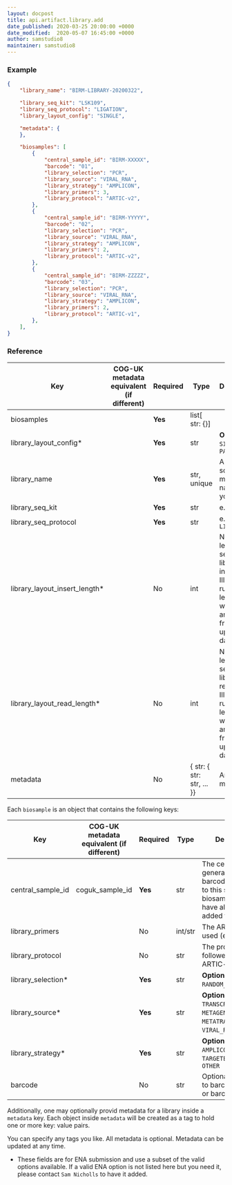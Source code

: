 ```yaml
---
layout: docpost
title: api.artifact.library.add
date_published: 2020-03-25 20:00:00 +0000
date_modified:  2020-05-07 16:45:00 +0000
author: samstudio8
maintainer: samstudio8
---
```


### Example

```json
{
    "library_name": "BIRM-LIBRARY-20200322",

    "library_seq_kit": "LSK109",
    "library_seq_protocol": "LIGATION",
    "library_layout_config": "SINGLE",

    "metadata": {
    },

    "biosamples": [
        {
            "central_sample_id": "BIRM-XXXXX",
            "barcode": "01",
            "library_selection": "PCR",
            "library_source": "VIRAL_RNA",
            "library_strategy": "AMPLICON",
            "library_primers": 3,
            "library_protocol": "ARTIC-v2",
        },
        {
            "central_sample_id": "BIRM-YYYYY",
            "barcode": "02",
            "library_selection": "PCR",
            "library_source": "VIRAL_RNA",
            "library_strategy": "AMPLICON",
            "library_primers": 2,
            "library_protocol": "ARTIC-v2",
        },
        {
            "central_sample_id": "BIRM-ZZZZZ",
            "barcode": "03",
            "library_selection": "PCR",
            "library_source": "VIRAL_RNA",
            "library_strategy": "AMPLICON",
            "library_primers": 2,
            "library_protocol": "ARTIC-v1",
        },
    ],
}
```

### Reference

| Key                  | COG-UK metadata equivalent (if different)   | Required | Type       | Description                           |
|----------------------|-------------------------------|----------|------------|---------------------------------------|
| biosamples              |                               | **Yes**      | list[ str: {}] |  |
| library_layout_config*        |                               | **Yes**      | str        | **Options** `SINGLE`, `PAIRED` |
| library_name    |                                    | **Yes**      | str, unique        | A unique, somewhat memorable name for your library. |
| library_seq_kit    |                                    | **Yes**      | str        | e.g. `LSK109` |
| library_seq_protocol    |                                    | **Yes**      | str   | e.g. `LIGATION`|
| library_layout_insert_length*        |                               | No      | int        | Nominal length of sequencing library insert. Illumina runs only. If left blank we will try and infer it from uploaded data. |
| library_layout_read_length*        |                               | No      | int        | Nominal length of sequencing library reads. Illumina runs only. If left blank we will try and infer it from uploaded data. |
| metadata | | No | { str: { str: str, ... }} | Arbitrary metadata |

Each `biosample` is an object that contains the following keys:

| Key                  | COG-UK metadata equivalent (if different)   | Required | Type       | Description                           |
|----------------------|-------------------------------|----------|------------|---------------------------------------|
| central_sample_id    | coguk_sample_id               | **Yes**      | str        | The centrally generated "Heron" barcode assigned to this sample. This biosample must have already been added to Majora. |
| library_primers      |                               | No                | int/str  | The ARTIC primers used (eg. 1, 2 or 3) |
| library_protocol     |                               | No                | str      | The protocol followed (eg. ARTIC-v2) |
| library_selection*        |                               | **Yes**      | str        | **Options** `RANDOM`, `PCR` `RANDOM_PCR`, `OTHER` |
| library_source*        |                               | **Yes**      | str        | **Options** `GENOMIC`, `TRANSCRIPTOMIC`, `METAGENOMIC`, `METATRANSCRIPTOMIC`, `VIRAL_RNA`, `OTHER` |
| library_strategy*        |                               | **Yes**      | str        | **Options** `WGA`, `WGS`, `AMPLICON`, `TARGETED_CAPTURE`, `OTHER` |
| barcode        |                               | No      | str        | Optional reference to barcode adapter or barcode number |


Additionally, one may optionally provid metadata for a library inside a `metadata` key.
Each object inside `metadata` will be created as a tag to hold one or more key: value pairs.

You can specify any tags you like. All metadata is optional. Metadata can be updated at any time.

* These fields are for ENA submission and use a subset of the valid options available. If a valid ENA option is not listed here but you need it, please contact `Sam Nicholls` to have it added.
